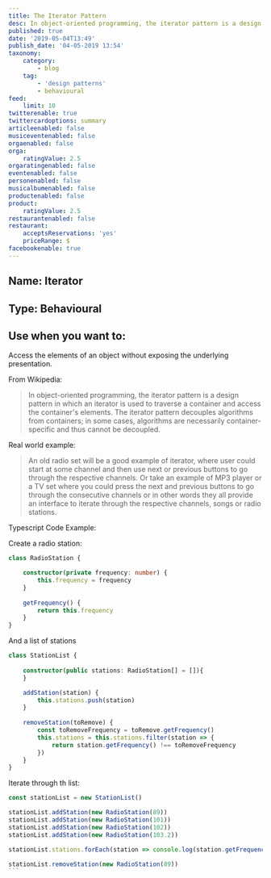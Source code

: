 ```yaml
---
title: The Iterator Pattern
desc: In object-oriented programming, the iterator pattern is a design pattern in which an iterator is used to traverse a container and access the container's elements. The iterator pattern decouples algorithms from containers; in some cases, algorithms are necessarily container-specific and thus cannot be decoupled.
published: true
date: '2019-05-04T13:49'
publish_date: '04-05-2019 13:54'
taxonomy:
    category:
        - blog
    tag:
        - 'design patterns'
        - behavioural
feed:
    limit: 10
twitterenable: true
twittercardoptions: summary
articleenabled: false
musiceventenabled: false
orgaenabled: false
orga:
    ratingValue: 2.5
orgaratingenabled: false
eventenabled: false
personenabled: false
musicalbumenabled: false
productenabled: false
product:
    ratingValue: 2.5
restaurantenabled: false
restaurant:
    acceptsReservations: 'yes'
    priceRange: $
facebookenable: true
---
```


## Name: Iterator

## Type: Behavioural

## Use when you want to:

Access the elements of an object without exposing the underlying presentation.


From Wikipedia:

> In object-oriented programming, the iterator pattern is a design pattern in which an iterator is used to traverse a container and access the container's elements. The iterator pattern decouples algorithms from containers; in some cases, algorithms are necessarily container-specific and thus cannot be decoupled.

Real world example:

> An old radio set will be a good example of iterator, where user could start at some channel and then use next or previous buttons to go through the respective channels. Or take an example of MP3 player or a TV set where you could press the next and previous buttons to go through the consecutive channels or in other words they all provide an interface to iterate through the respective channels, songs or radio stations.

Typescript Code Example:

Create a radio station:

```ts
class RadioStation {

    constructor(private frequency: number) {
        this.frequency = frequency    
    }
    
    getFrequency() {
        return this.frequency
    }
} 
```

And a list of stations

```ts
class StationList {
    
    constructor(public stations: RadioStation[] = []){
    }

    addStation(station) {
        this.stations.push(station)
    }
    
    removeStation(toRemove) {
        const toRemoveFrequency = toRemove.getFrequency()
        this.stations = this.stations.filter(station => {
            return station.getFrequency() !== toRemoveFrequency
        })
    }
}
```

Iterate through th list:

````ts
const stationList = new StationList()

stationList.addStation(new RadioStation(89))
stationList.addStation(new RadioStation(101))
stationList.addStation(new RadioStation(102))
stationList.addStation(new RadioStation(103.2))

stationList.stations.forEach(station => console.log(station.getFrequency()))

stationList.removeStation(new RadioStation(89))
```